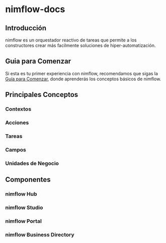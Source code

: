 # nimflow-docs

## Introducción
nimflow es un orquestador reactivo de tareas que permite a los constructores crear más facilmente soluciones de hiper-automatización.

## Guia para Comenzar

Si esta es tu primer experiencia con nimflow, recomendamos que sigas la [Guía para Comenzar](https://github.com/nimflow/nimflow-docs/tree/main/get-started#readme), donde aprenderás los conceptos básicos de nimflow.

## Principales Conceptos

### Contextos
### Acciones
### Tareas
### Campos
### Unidades de Negocio

## Componentes

### nimflow Hub
### nimflow Studio
### nimflow Portal
### nimflow Business Directory


